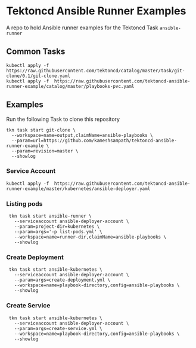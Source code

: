 # Tektoncd Ansible Runner Examples

A repo to hold Ansible runner examples for the Tektoncd Task `ansible-runner`


## Common Tasks

```shell
kubectl apply -f https://raw.githubusercontent.com/tektoncd/catalog/master/task/git-clone/0.1/git-clone.yaml
kubectl apply -f  https://raw.githubusercontent.com/tektoncd-ansible-runner-example/catalog/master/playbooks-pvc.yaml
```

## Examples

Run the following Task to clone this repository 

```shell
tkn task start git-clone \
  --workspace=name=output,claimName=ansible-playbooks \
  --param=url=https://github.com/kameshsampath/tektoncd-ansible-runner-example \
  --param=revision=master \
  --showlog
```

### Service Account

```shell
kubectl apply -f  https://raw.githubusercontent.com/tektoncd-ansible-runner-example/master/kubernetes/ansible-deployer.yaml
```

### Listing pods

```shell
 tkn task start ansible-runner \
   --serviceaccount ansible-deployer-account \
   --param=project-dir=kubernetes \
   --param=args='-p list-pods.yml' \
   --workspace=name=runner-dir,claimName=ansible-playbooks \
   --showlog
```

### Create Deployment

```shell
 tkn task start ansible-kubernetes \
   --serviceaccount ansible-deployer-account \
   --param=args=create-deployment.yml \
   --workspace=name=playbook-directory,config=ansible-playbooks \
   --showlog
```

### Create Service

```shell
 tkn task start ansible-kubernetes \
   --serviceaccount ansible-deployer-account \
   --param=args=create-service.yml \
   --workspace=name=playbook-directory,config=ansible-playbooks \
   --showlog
```
